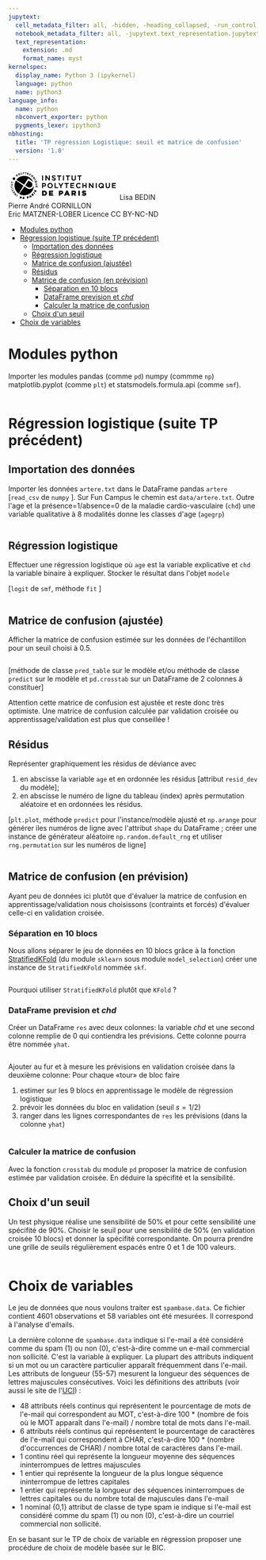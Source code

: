 ```yaml
---
jupytext:
  cell_metadata_filter: all, -hidden, -heading_collapsed, -run_control, -trusted
  notebook_metadata_filter: all, -jupytext.text_representation.jupytext_version, -jupytext.text_representation.format_version, -language_info.version, -language_info.codemirror_mode.version, -language_info.codemirror_mode, -language_info.file_extension, -language_info.mimetype, -toc
  text_representation:
    extension: .md
    format_name: myst
kernelspec:
  display_name: Python 3 (ipykernel)
  language: python
  name: python3
language_info:
  name: python
  nbconvert_exporter: python
  pygments_lexer: ipython3
nbhosting:
  title: 'TP régression Logistique: seuil et matrice de confusion'
  version: '1.0'
---
```


<div class="licence">
<span><img src="media/logo_IPParis.png" /></span>
<span>Lisa BEDIN<br />Pierre André CORNILLON<br />Eric MATZNER-LOBER</span>
<span>Licence CC BY-NC-ND</span>
</div>

- [Modules python](#org6d4caa4)
- [Régression logistique (suite TP précédent)](#orga6dadbd)
  - [Importation des données](#org32960d1)
  - [Régression logistique](#org370de89)
  - [Matrice de confusion (ajustée)](#org05b48d7)
  - [Résidus](#org665ac81)
  - [Matrice de confusion (en prévision)](#org85c4403)
    - [Séparation en 10 blocs](#org52f38d1)
    - [DataFrame prevision et $chd$](#org2608d6f)
    - [Calculer la matrice de confusion](#orgd254402)
  - [Choix d'un seuil](#orgf895ea4)
- [Choix de variables](#org31d618e)


<a id="org6d4caa4"></a>

# Modules python

Importer les modules pandas (comme `pd`) numpy (commme `np`) matplotlib.pyplot (comme `plt`) et statsmodels.formula.api (comme `smf`).

```{code-cell} python

```


<a id="orga6dadbd"></a>

# Régression logistique (suite TP précédent)


<a id="org32960d1"></a>

## Importation des données

Importer les données `artere.txt` dans le DataFrame pandas `artere` \[`read_csv` de `numpy` \]. Sur Fun Campus le chemin est `data/artere.txt`. Outre l'age et la présence=1/absence=0 de la maladie cardio-vasculaire (`chd`) une variable qualitative à 8 modalités donne les classes d'age (`agegrp`)

```{code-cell} python

```


<a id="org370de89"></a>

## Régression logistique

Effectuer une régression logistique où `age` est la variable explicative et `chd` la variable binaire à expliquer. Stocker le résultat dans l'objet `modele`

\[`logit` de `smf`, méthode `fit` \]

```{code-cell} python

```


<a id="org05b48d7"></a>

## Matrice de confusion (ajustée)

Afficher la matrice de confusion estimée sur les données de l'échantillon pour un seuil choisi à 0.5.

```{code-cell} python

```

\[méthode de classe `pred_table` sur le modèle et/ou méthode de classe `predict` sur le modèle et `pd.crosstab` sur un DataFrame de 2 colonnes à constituer\]

Attention cette matrice de confusion est ajustée et reste donc très optimiste. Une matrice de confusion calculée par validation croisée ou apprentissage/validation est plus que conseillée !


<a id="org665ac81"></a>

## Résidus

Représenter graphiquement les résidus de déviance avec

1.  en abscisse la variable `age` et en ordonnée les résidus \[attribut `resid_dev` du modèle\];
2.  en abscisse le numéro de ligne du tableau (index) après permutation aléatoire et en ordonnées les résidus.

\[`plt.plot`, méthode `predict` pour l'instance/modèle ajusté et `np.arange` pour générer iles numéros de ligne avec l'attribut `shape` du DataFrame ; créer une instance de générateur aléatoire `np.random.default_rng` et utiliser `rng.permutation` sur les numéros de ligne\]

```{code-cell} python

```


<a id="org85c4403"></a>

## Matrice de confusion (en prévision)

Ayant peu de données ici plutôt que d'évaluer la matrice de confusion en apprentissage/validation nous choisissons (contraints et forcés) d'évaluer celle-ci en validation croisée.


<a id="org52f38d1"></a>

### Séparation en 10 blocs

Nous allons séparer le jeu de données en 10 blocs grâce à la fonction [StratifiedKFold](https://scikit-learn.org/stable/modules/generated/sklearn.model_selection.StratifiedKFold.html#sklearn.model_selection.StratifiedKFold) (du module `sklearn` sous module `model_selection`) créer une instance de `StratifiedKFold` nommée `skf`.

```{code-cell} python

```

Pourquoi utiliser `StratifiedKFold` plutôt que `KFold` ?


<a id="org2608d6f"></a>

### DataFrame prevision et $chd$

Créer un DataFrame `res` avec deux colonnes: la variable $chd$ et une second colonne remplie de 0 qui contiendra les prévisions. Cette colonne pourra être nommée `yhat`.

```{code-cell} python

```

Ajouter au fur et à mesure les prévisions en validation croisée dans la deuxième colonne: Pour chaque «tour» de bloc faire

1.  estimer sur les 9 blocs en apprentissage le modèle de régression logistique
2.  prévoir les données du bloc en validation (seuil $s=1/2$)
3.  ranger dans les lignes correspondantes de `res` les prévisions (dans la colonne `yhat`)

```{code-cell} python

```


<a id="orgd254402"></a>

### Calculer la matrice de confusion

Avec la fonction `crosstab` du module `pd` proposer la matrice de confusion estimée par validation croisée. En déduire la spécifité et la sensibilité.


<a id="orgf895ea4"></a>

## Choix d'un seuil

Un test physique réalise une sensibilité de 50% et pour cette sensibilité une spécifité de $90\%$. Choisir le seuil pour une sensibilité de 50% (en validation croisée 10 blocs) et donner la spécifité correspondante. On pourra prendre une grille de seuils régulièrement espacés entre 0 et 1 de 100 valeurs.

```{code-cell} python

```


<a id="org31d618e"></a>

# Choix de variables

Le jeu de données que nous voulons traiter est `spambase.data`. Ce fichier contient 4601 observations et 58 variables ont été mesurées. Il correspond à l'analyse d'emails.

La dernière colonne de `spambase.data` indique si l'e-mail a été considéré comme du spam (1) ou non (0), c'est-à-dire comme un e-mail commercial non sollicité. C'est la variable à expliquer. La plupart des attributs indiquent si un mot ou un caractère particulier apparaît fréquemment dans l'e-mail. Les attributs de longueur (55-57) mesurent la longueur des séquences de lettres majuscules consécutives. Voici les définitions des attributs (voir aussi le site de l'[UCI](http://archive.ics.uci.edu/dataset/94/spambase)) :

-   48 attributs réels continus qui représentent le pourcentage de mots de l'e-mail qui correspondent au MOT, c'est-à-dire 100 \* (nombre de fois où le MOT apparaît dans l'e-mail) / nombre total de mots dans l'e-mail.
-   6 attributs réels continus qui représentent le pourcentage de caractères de l'e-mail qui correspondent à CHAR, c'est-à-dire 100 \* (nombre d'occurrences de CHAR) / nombre total de caractères dans l'e-mail.
-   1 continu réel qui représente la longueur moyenne des séquences ininterrompues de lettres majuscules
-   1 entier qui représente la longueur de la plus longue séquence ininterrompue de lettres capitales
-   1 entier qui représente la longueur des séquences ininterrompues de lettres capitales ou du nombre total de majuscules dans l'e-mail
-   1 nominal {0,1} attribut de classe de type spam ie indique si l'e-mail est considéré comme du spam (1) ou non (0), c'est-à-dire un courriel commercial non sollicité.

En se basant sur le TP de choix de variable en régression proposer une procédure de choix de modèle basée sur le BIC.